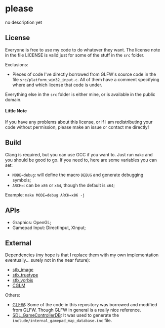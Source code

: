 # please
no description yet

## License
Everyone is free to use my code to do whatever they want.
The license note in the file LICENSE is valid just for some of the stuff in the `src` folder.

Exclusions:
- Pieces of code I've directly borrowed from GLFW's source code in the file `src/platform_win32_input.c`. All of them have a comment specifying where and which license that code is under.

Everything else in the `src` folder is either mine, or is available in the public domain.

#### Little Note
If you have any problems about this license, or if I am redistributing your code without permission, please make an issue or contact me directly!

## Build
Clang is required, but you can use GCC if you want to. Just run `make` and you should be good to go.
If you need to, here are some variables you can set:
* `MODE=debug`: will define the macro `DEBUG` and generate debugging symbols;
* `ARCH=`: can be `x86` or `x64`, though the default is `x64`;

Example: `make MODE=debug ARCH=x86 -j`

## APIs
* Graphics: OpenGL;
* Gamepad Input: DirectInput, XInput;

## External
Dependencies (my hope is that I replace them with my own implementation eventually... surely not in the near future):
* [stb_image](https://github.com/nothings/stb/blob/master/stb_image.h)
* [stb_truetype](https://github.com/nothings/stb/blob/master/stb_truetype.h)
* [stb_vorbis](https://github.com/nothings/stb/blob/master/stb_vorbis.c)
* [CGLM](https://github.com/recp/cglm)

Others:
* [GLFW](https://github.com/glfw/glfw): Some of the code in this repository was borrowed and modified from GLFW. Though GLFW in general is a really nice reference.
* [SDL_GameControllerDB](https://github.com/gabomdq/SDL_GameControllerDB): It was used to generate the `include/internal_gamepad_map_database.inc` file.